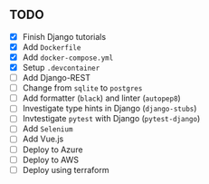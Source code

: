 ## TODO
- [x] Finish Django tutorials
- [x] Add `Dockerfile`
- [x] Add `docker-compose.yml`
- [x] Setup `.devcontainer`
- [ ] Add Django-REST
- [ ] Change from `sqlite` to `postgres`
- [ ] Add formatter (`black`) and linter (`autopep8`)
- [ ] Investigate type hints in Django (`django-stubs`)
- [ ] Invtestigate `pytest` with Django (`pytest-django`)
- [ ] Add `Selenium`
- [ ] Add Vue.js
- [ ] Deploy to Azure
- [ ] Deploy to AWS
- [ ] Deploy using terraform